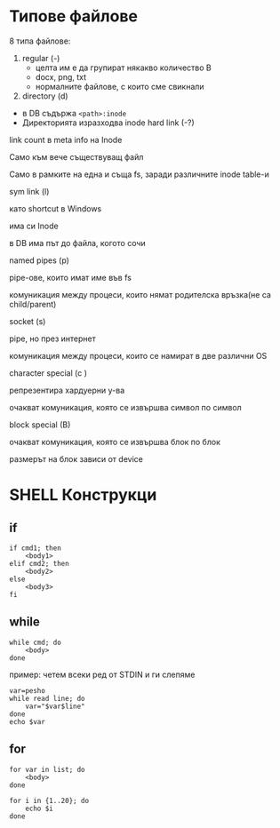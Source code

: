 # Типове файлове
8 типа файлове:
1. regular (-)
	- целта им е да групират някакво количество B
	- docx, png, txt
	- нормалните файлове, с които сме свикнали
2. directory (d)
- в DB съдържа `<path>:inode`
- Директорията изразходва inode
hard link (-?)

link count в meta info на Inode

Само към вече съществуващ файл

Само в рамките на една и съща fs, заради различните inode table-и

sym link (l)

като shortcut в Windows

има си Inode

в DB има път до файла, когото сочи

named pipes (p)

pipe-ове, които имат име във fs

комуникация между процеси, които нямат родителска връзка(не са child/parent)

socket (s)

pipe, но през интернет

комуникация между процеси, които се намират в две различни OS 

character special (c )

репрезентира хардуерни у-ва

очакват комуникация, която се извършва символ по символ

block special (B)

очакват комуникация, която се извършва блок по блок

размерът на блок зависи от device

# SHELL Конструкци

## if
```
if cmd1; then
	<body1>
elif cmd2; then
	<body2>
else
	<body3>
fi
```

## while
```
while cmd; do
	<body>
done
```

пример:
четем всеки ред от STDIN и ги слепяме 
```
var=pesho
while read line; do
    var="$var$line"
done
echo $var
```

## for
```
for var in list; do
	<body>
done
```

```
for i in {1..20}; do
    echo $i
done
```

